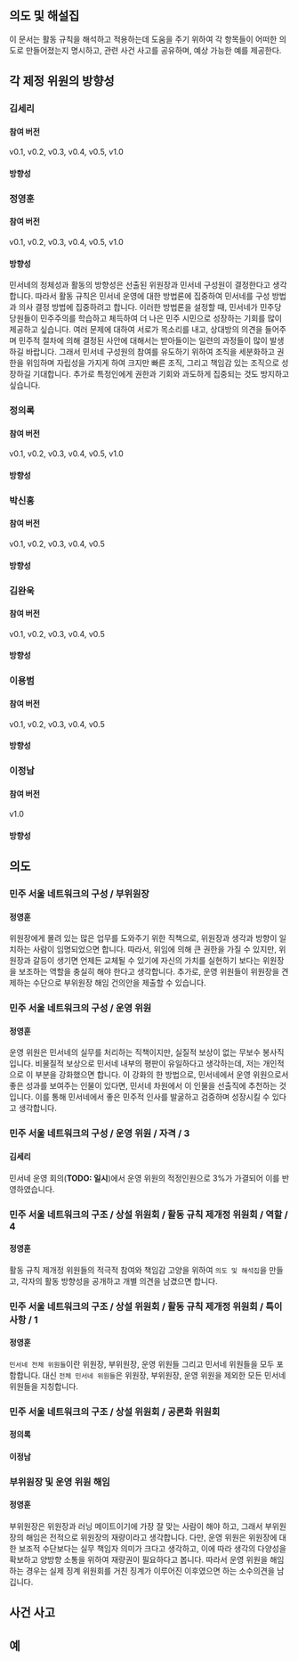 ## 의도 및 해설집

이 문서는 활동 규칙을 해석하고 적용하는데 도움을 주기 위하여 각 항목들이 어떠한 의도로 만들어졌는지 명시하고, 관련 사건 사고를 공유하며, 예상 가능한 예를 제공한다.

## 각 제정 위원의 방향성

### 김세리
#### 참여 버전
v0.1, v0.2, v0.3, v0.4, v0.5, v1.0
#### 방향성

### 정영훈
#### 참여 버전
v0.1, v0.2, v0.3, v0.4, v0.5, v1.0
#### 방향성
민서네의 정체성과 활동의 방향성은 선출된 위원장과 민서네 구성원이 결정한다고 생각합니다. 따라서 활동 규칙은 민서네 운영에 대한 방법론에 집중하여 민서네를 구성 방법과 의사 결정 방법에 집중하려고 합니다.
이러한 방법론을 설정할 때, 민서네가 민주당 당원들이 민주주의를 학습하고 체득하여 더 나은 민주 시민으로 성장하는 기회를 많이 제공하고 싶습니다. 여러 문제에 대하여 서로가 목소리를 내고, 상대방의 의견을 들어주며 민주적 절차에 의해 결정된 사안에 대해서는 받아들이는 일련의 과정들이 많이 발생하길 바랍니다. 그래서 민서네 구성원의 참여를 유도하기 위하여 조직을 세분화하고 권한을 위임하며 자립성을 가지게 하여 크지만 빠른 조직, 그리고 책임감 있는 조직으로 성장하길 기대합니다. 추가로 특정인에게 권한과 기회와 과도하게 집중되는 것도 방지하고 싶습니다.

### 정의록
#### 참여 버전
v0.1, v0.2, v0.3, v0.4, v0.5, v1.0
#### 방향성

### 박신홍
#### 참여 버전
v0.1, v0.2, v0.3, v0.4, v0.5
#### 방향성

### 김완욱
#### 참여 버전
v0.1, v0.2, v0.3, v0.4, v0.5
#### 방향성

### 이용범
#### 참여 버전
v0.1, v0.2, v0.3, v0.4, v0.5
#### 방향성

### 이정남
#### 참여 버전
v1.0
#### 방향성

## 의도
### 민주 서울 네트워크의 구성 / 부위원장
#### 정영훈
위원장에게 몰려 있는 많은 업무를 도와주기 위한 직책으로, 위원장과 생각과 방향이 일치하는 사람이 임명되었으면 합니다.
따라서, 위임에 의해 큰 권한을 가질 수 있지만, 위원장과 갈등이 생기면 언제든 교체될 수 있기에 자신의 가치를 실현하기 보다는 위원장을 보조하는 역할을 충실히 해야 한다고 생각합니다.
추가로, 운영 위원들이 위원장을 견제하는 수단으로 부위원장 해임 건의안을 제출할 수 있습니다.

### 민주 서울 네트워크의 구성 / 운영 위원

#### 정영훈
운영 위원은 민서네의 실무를 처리하는 직책이지만, 실질적 보상이 없는 무보수 봉사직입니다. 비물질적 보상으로 민서네 내부의 평판이 유일하다고 생각하는데, 저는 개인적으로 이 부분을 강화했으면 합니다. 이 강화의 한 방법으로, 민서네에서 운영 위원으로서 좋은 성과를 보여주는 인물이 있다면, 민서네 차원에서 이 인물을 선출직에 추천하는 것입니다. 이를 통해 민서네에서 좋은 민주적 인사를 발굴하고 검증하며 성장시킬 수 있다고 생각합니다.

### 민주 서울 네트워크의 구성 / 운영 위원 / 자격 / 3

#### 김세리
민서네 운영 회의(**TODO: 일시**)에서 운영 위원의 적정인원으로 3%가 가결되어 이를 반영하였습니다.

### 민주 서울 네트워크의 구조 / 상설 위원회 / 활동 규칙 제개정 위원회 / 역할 / 4

#### 정영훈
활동 규칙 제개정 위원들의 적극적 참여와 책임감 고양을 위하여 `의도 및 해석집`을 만들고, 각자의 활동 방향성을 공개하고 개별 의견을 남겼으면 합니다.

### 민주 서울 네트워크의 구조 / 상설 위원회 / 활동 규칙 제개정 위원회 / 특이사항 / 1

#### 정영훈
`민서네 전체 위원들`이란 위원장, 부위원장, 운영 위원들 그리고 민서네 위원들을 모두 포함합니다. 대신 `전체 민서네 위원들`은 위원장, 부위원장, 운영 위원을 제외한 모든 민서네 위원들을 지칭합니다.

### 민주 서울 네트워크의 구조 / 상설 위원회 / 공론화 위원회

#### 정의록

#### 이정남

### 부위원장 및 운영 위원 해임

#### 정영훈
부위원장은 위원장과 러닝 메이트이기에 가장 잘 맞는 사람이 해야 하고, 그래서 부위원장의 해임은 전적으로 위원장의 재량이라고 생각합니다.
다만, 운영 위원은 위원장에 대한 보조적 수단보다는 실무 책임자 의미가 크다고 생각하고, 이에 따라 생각의 다양성을 확보하고 양방향 소통을 위하여 재량권이 필요하다고 봅니다. 따라서 운영 위원을 해임하는 경우는 실제 징계 위원회를 거친 징계가 이루어진 이후였으면 하는 소수의견을 남깁니다.

## 사건 사고

## 예

